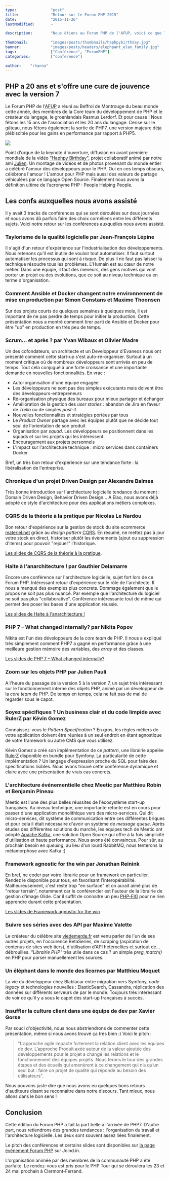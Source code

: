 ```yaml
---
type:               "post"
title:              "Retour sur le Forum PHP 2015"
date:               "2015-11-26"
lastModified:       ~

description:        "Nous étions au Forum PHP de l'AFUP, voici ce que l'on a retenu."

thumbnail:          "images/posts/thumbnails/haphpybirthday.jpg"
banner:             "images/posts/headers/elephpant_elao_family.jpg"
tags:               ["Conférence", "ForumPHP"]
categories:         ["conference"]

author:    "rhanna"
---
```


## PHP a 20 ans et s'offre une cure de jouvence avec la version 7

Le Forum PHP de l'<abbr title="Association Française des Utilisateurs de PHP">AFUP</abbr> a réuni au Beffroi de Montrouge du beau monde
cette année, des membres de la Core team du développement de PHP et le créateur du langage, le groenlandais Rasmus
Lerdorf.
Et pour cause ! Nous fêtons les 15 ans de l'association et les 20 ans du langage. Cerise sur le gâteau, nous fêtons
également la sortie de PHP7, une version majeure déjà plébiscitée pour les gains en performance par rapport à PHP5.

<img src="images/posts/2015/haphpybirthday.jpg" class="text-center">

Point d'orgue de la keynote d'ouverture, diffusion en avant première mondiale de la vidéo
["Haphpy Birthday"](https://www.youtube.com/watch?v=tHlCsZf3nmA),
projet collaboratif animé par notre ami [Julien](https://twitter.com/Woecifaun).
Un montage de vidéos et de photos provenant du monde entier a célébré l'amour des développeurs pour le PHP.
Oui en ces temps obscurs, célébrons l'amour !
L'amour pour PHP mais aussi des valeurs de partage véhiculées par ce langage Open Source.
Finalement nous avons la définition ultime de l'acronyme PHP : People Helping People.

## Les confs auxquelles nous avons assisté

Il y avait 3 tracks de conférences qui se sont déroulées sur deux journées et nous avons dû parfois faire des choix
cornéliens entre les différents sujets.
Voici notre retour sur les conférences auxquelles nous avons assisté.

### Taylorisme de la qualité logicielle par Jean-François Lépine

Il s'agit d'un retour d'expérience sur l'industrialisation des développements.
Nous retenons qu'il est inutile de vouloir tout automatiser.
Il faut surtout automatiser les processus qui sont à risque.
De plus il ne faut pas laisser la technique résoudre tous les problèmes.
L'Humain est au cœur de notre métier. Dans une équipe, il faut des meneurs, des gens motivés qui vont porter un projet
ou des évolutions, que ce soit au niveau technique ou en terme d'organisation.

### Comment Ansible et Docker changent notre environnement de mise en production par Simon Constans et Maxime Thoonsen

Sur des projets courts de quelques semaines à quelques mois, il est important de ne pas perdre de temps pour initier la
production. Cette présentation nous a montré comment tirer parti de Ansible et Docker pour être "up" en production en
très peu de temps.

### Scrum... et après ? par Yvan Wibaux et Olivier Madre

Un des cofondateurs, un architecte et un Developpeur d'Evaneos nous ont présenté comment cette start-up s'est
auto-ré-organiser.
Surtout à un moment critique où de nombreux développeurs sont arrivés en peu de temps.
Tout cela conjugué à une forte croissance et une importante demande en nouvelles fonctionnalités.
En vrac :

* Auto-organisation d'une équipe engagée
* Les développeurs ne sont pas des simples exécutants mais doivent être des développeurs-entrepreneurs
* Ré-organisation physique des bureaux pour mieux partager et échanger
* Amélioration de la gestion des *user stories* : abandon de Jira en faveur de *Trello* ou de simples *post-it*.
* Nouvelles fonctionnalités et stratégies portées par tous
* Le *Product Owner* partage avec les équipes plutôt que ne décide tout seul de l'orientation de son produit
* Organisation par *squad*. Les développeurs se positionnent dans les squads et sur les projets qui les intéressent.
* Encouragement aux projets personnels
* L'impact sur l'architecture technique : micro services dans containers Docker

Bref, un très bon retour d'expérience sur une tendance forte : la libéralisation de l'entreprise.

### Chronique d'un projet Driven Design par Alexandre Balmes

Très bonne introduction sur l'architecture logicielle tendance du moment : Domain Driven Design, Behavior Driven
Design... A Elao, nous avons déjà adopté ce style d'architecture pour des applications métiers complexes.

### CQRS de la théorie à la pratique par Nicolas Le Nardou

Bon retour d'expérience sur la gestion de stock du site ecommerce [materiel.net](http://www.materiel.net/) grâce au
*design pattern* <abbr title="Command Query Responsibility Segregation">CQRS</abbr>.
En résumé, ne mettez pas à jour votre stock en direct, historiser plutôt les évènements (ajout ou suppression d'items)
pour pouvoir "rejouer" l'historique.

[Les slides de CQRS de la théorie à la pratique](https://speakerdeck.com/niktux/cqrs-de-la-theorie-a-la-pratique).

### Halte à l'anarchitecture ! par Gauthier Delamarre

Encore une conférence sur l'architecture logicielle, sujet fort lors de ce Forum PHP. Intéressant retour d'expérience
sur le rôle de l'architecte. Il nous a manqué des exemples plus concrets. Dommage également que le propos ne soit pas
plus nuancé. Par exemple que l'architecture du logiciel ne soit pas plus "collaborative". Conférence intéressante tout
de même qui permet des poser les bases d'une application réussie.

[Les slides de Halte à l'anarchitecture !](http://slides.opcoding.eu/anarchitecture/?standalone#/)

### PHP 7 – What changed internally? par Nikita Popov

Nikita est l'un des développeurs de la *core team* de PHP. Il nous a expliqué très simplement comment PHP7 a gagné en
performance grâce à une meilleure gestion mémoire des variables, des *array* et des classes.

[Les slides de PHP 7 – What changed internally?](http://www.slideshare.net/nikita_ppv/php-7-what-changed-internally-forum-php-2015)

### Zoom sur les objets PHP par Julien Pauli

A l'heure du passage de la version 5 à la version 7, un sujet très intéressant sur le fonctionnement interne des
objets PHP, animé par un développeur de la *core team* de PHP. De temps en temps, cela ne fait pas de mal de regarder
sous le capot.

### Soyez spécifiques ? Un business clair et du code limpide avec RulerZ par Kévin Gomez

Connaissez-vous le *Pattern Specification* ? En gros, les règles métiers de votre application doivent être réunies à
un seul endroit en étant agnostique de votre framework ou autre CMS que vous utilisez.

Kévin Gomez a créé son implémentation de ce *pattern*, une librairie appelée [RulerZ](https://github.com/K-Phoen/rulerz)
disponible en bundle pour Symfony.
La particularité de cette implémentation ? Un langage d'expression proche du SQL pour faire des spécifications lisibles.
Nous avons trouvé cette conférence dynamique et claire avec une présentation de vrais cas concrets.

### L'architecture événementielle chez Meetic par Matthieu Robin et Benjamin Pineau

Meetic est l'une des plus belles réussites de l'écosystème start-up françaises. Au niveau technique, une importante
refonte est en cours pour passer d'une application monolithique vers des micro-services.
Qui dit micro-services, dit système de communication entre ces différentes briques et pour cela il était nécessaire
d'avoir un système de *message queue*. Après études des différentes solutions du marché, les équipes tech de Meetic
ont adopté [Apache Kafka](http://kafka.apache.org/), une solution Open Source qui offre à la fois simplicité d'utilisation et haute performance.
Nous avons été convaincus. Pour sûr, au prochain besoin en *queuing*, au lieu d'un lourd RabbitMQ, nous tenterons la
métamorphose avec Kafka :)

### Framework agnostic for the win par Jonathan Reinink

En bref, ne coder par votre librairie pour un framework en particulier. Rendez le disponible pour tous, en favorisant
l'interopérabilité.
Malheureusement, c'est resté trop "en surface" et on aurait aimé plus de "retour terrain", notamment car le conférencier est
l'auteur de la librairie de gestion d'image Glide.
Car il suffit de connaitre un peu [PHP-FIG](http://www.php-fig.org/) pour ne rien apprendre durant cette présentation.

[Les slides de Framework agnostic for the win](https://speakerdeck.com/reinink/framework-agnostic-packages-for-the-win)

### Suivre ses séries avec des API par Maxime Valette

Le créateur du célèbre site [viedemerde.fr](http://www.viedemerde.fr/) est venu parler de l'un de ses autres projets, en l'occurence BetaSeries, de
scraping (aspiration de contenus de sites web tiers), d'utilisation d'API hétéroclites et surtout de... débrouilles.
*"Librairie PHP"* très utile dans ce cas ? un simple *preg_match()* en PHP pour parser manuellement les sources.

### Un éléphant dans le monde des licornes par Matthieu Moquet

La vie du développeur chez Blablacar entre migration vers Symfony, *code legacy* et technologies nouvelles :
ElasticSearch, Cassandra, réplication des données sur différents serveurs de par le monde.
Toujours très intéressant de voir ce qu'il y a sous le capot des start-up françaises à succès.

### Insuffler la culture client dans une équipe de dev par Xavier Gorse

Par souci d'objectivité, nous nous abstriendrons de commenter cette présentation, même si nous avons trouvé ça très
bien :)
Voici le pitch :

> "L’approche agile impacte fortement la relation client avec les équipes de dev. L’approche Produit
axée autour de la valeur ajoutée des développements pour le projet a changé les relations et le fonctionnement des
équipes projets. Nous ferons le tour des grandes étapes et des écueils qui amenèrent à ce changement qui n’a qu’un seul
but : faire un projet de qualité qui réponde au besoin des utilisateurs".

Nous pouvons juste dire que nous avons eu quelques bons retours d'auditeurs disant se reconnaitre dans notre
discours. Tant mieux, nous allons dans le bon sens !

## Conclusion

Cette édition du Forum PHP a fait la part belle à l'arrivée de PHP7. D'autre part, nous retiendrons des grandes
tendances : l'organisation du travail et l'architecture logicielle. Les deux sont souvent assez liées finalement.

Le pitch des conférences et certains slides sont disponibles sur
[la page évènement Forum PHP](https://joind.in/event/view/3950) sur Joind.in.

L'organisation animée par des membres de la communauté PHP a été parfaite. Le rendez-vous est pris pour le PHP Tour qui
se déroulera les 23 et 24 mai prochain à Clermont-Ferrand.
